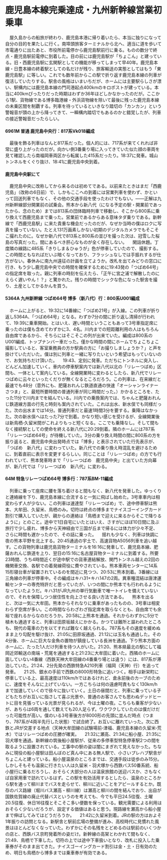# 鹿児島本線完乗達成・九州新幹線営業初乗車

<div class="section">　屋久島からの船旅が終わり、鹿児島本港に帰り着いたら、本当に独りになって自分の目的を果たしに行く。南埠頭旅客ターミナルから北へ、適当に道を歩いて市電通りに出たあと、市役所前電停から鹿児島駅前行に乗る。ものの数分で終点・鹿児島駅前電停に到着した。目の前には鹿児島駅が「ちょこん」と建っている。旧・西鹿児島駅に玄関駅としての機能が移ってしまって早40年。鹿児島本線・日豊本線の終着駅としての名だけが残り、旅客輸送の実態としてはもう「東鹿児島駅」に等しい。これでも数年前からこの駅で折り返す鹿児島本線の列車が復活していたりする。駅舎の風格はいまいちだが、ホームには主要駅らしさが漂い、駅構内には鹿児島本線の門司港起点400kmのキロポストが建っている。本当に400kmぴったりだった時期はわずか36年ほどしかなかったのだが。ここから1駅、貨物線である博多臨港線・外浜貨物線を除いて最後に残った鹿児島本線の未乗区間を制覇する。列車を待っているといきなり踏切の「カンカン」という警報音が頭の上から降ってきて、一瞬構内踏切でもあるのかと錯覚したが、列車の接近警報音だったらしい。

#### 6961M 普通 鹿児島中央行：817系Vk018編成

　最後を飾る列車はなんと817系だった。個人的には、717系が来てくれれば非常に盛り上がったのだが。向かい側3番乗り場に入ってきていた似た顔の車両を見て確認したら南福岡車両区から転属した415系だったり。18:37に発車。城山トンネルをくぐり抜け、18:41に鹿児島中央到着。

#### 鹿児島中央駅にて

　鹿児島中央に改称してから来るのは初めてである。以前来たときはまだ「西鹿児島」（改称の6日前）で、しかもここへの到着には営業列車を使わず、かといって回送列車でもなく、その他の交通手段を使ったわけでもない。――正解は九州新幹線部分開業前の試乗会。熊本から新八代（になる予定の駅・開業前であったから、念のため）までは813系の団体臨時列車で移動し、そこから800系に乗り換えて西鹿児島まで乗った。営業前であるからある意味タダ乗りである。新幹線で「西鹿児島駅」に来た貴重な機会だったのだが、なぜか当時の僕はロクに写真を撮っていない。たとえ131万画素しかない初期のデジタルカメラでもそこそこ撮れたのに。なぜか新八代で813系と800系の並びを撮った次は、冠雪した桜島の写真だった。間にあるべき肝心なものが全く存在しない。 　閑話休題。丁度隣の線路に485系「きりしま＆ひゅうが」色が停車していたので、撮影する。この時間ともなればだいぶ暗くなっており、フラッシュなしでは手振れするが仕方がない。春休みに南九州遠征の計画を立てようか。改札を出てみどりの窓口に行き、もう少し鹿児島中央での時間を確保するために19:43発の「つばめ64号」の指定席を取った。親に列車の時刻を伝えたら、「正午に宮之浦で解散したのにえらく遅いやん！？」と驚かれた。残りの時間でシックな色になった駅舎を撮り、土産としてかるかんを買う。

#### 5364A 九州新幹線 つばめ64号 博多（新八代）行：800系U001編成

　ホームに上がると、19:32に14番線に「つばめ21号」が入線。この列車が折り返し5364A、「つばめ64号」となる。わずか7分の間に折り返し清掃が行われて、19:39に乗車開始。とはいえ、遅い時間ということもあって3号車指定席に乗ったのは僕も含めてわずかに3、4名。川内までの短距離利用の人はもちろん自由席であるから、そちらにはそこそこの列が出来ていた。編成は800系のU001編成、トップナンバー車だった。僅かな時間の間にホームでちょこちょこ撮影していると、客室乗務員の方か駅員の方に「お撮りしましょうか？」と声を掛けていただいた。僕は別に列車と一緒に写りたいという希望はもっていないので、お気持ちだけ頂いた。 　19:43、定刻に発車。ただちにトンネルに突入し、どんどん加速していく。車内の停車駅案内では新八代以北の「リレーつばめ」区間も、一体として案内している。全線開業時に変わるとしたら、新八代でリレーつばめに云々といったくだりが無くなるところだろう。この列車は、在来線だと最速でも48分（意外にも、肥薩おれんじ鉄道直通の快速「オーシャンライナーさつま」と、最短所要時間の普通列車が同じ時間だった。）かかるところを、たった11分で川内までを結んでいる。川内での乗換案内では、ちゃんと肥薩おれんじ鉄道線方面の行先と時刻も案内されていた。これは出水、新水俣でも同様だった。次の出水までは14分。普通列車だと最速1時間3分を要する。乗降はなかった。次の新水俣へはたった7分で到着。かなり短い感じを受けるが、全線開業後は新鳥栖‐久留米間がこれよりもっと短くなる。ここでも乗降なし。そして間もなく接続駅としての使命を終える新八代に20:29到着。隣のホームには787系「リレーつばめ64号」が待機していた。3分の乗り換え時間の間に800系の方を振り返ると、鹿児島中央出発時点では「博多」と表示されていた行先表示が、「つばめ　新八代」に変わっていた。新八代での乗り換え時混乱を避けるために、到着直前に表示を変更するらしい。同じことは「リレーつばめ」の方でも行われていて、熊本発車時まで「リレーつばめ　鹿児島中央」と出ていた方向幕が、新八代では「リレーつばめ　新八代」に変わる。

#### 64M 特急リレーつばめ64号 博多行：787系BM-11編成

　列車に乗って座席に腰を落ち着けると間もなく、新八代を発車した。ゆっくりと連絡線を下り、鹿児島本線に合流すると一気に飛ばし始めた。3号車車内は相変わらず人が少ない。この列車は速達型「リレーつばめ」で、途中停車駅は熊本、大牟田、久留米、鳥栖のみ。切符は終点の博多までナイスゴーイングカード割引で購入していたが、親からの連絡は「鳥栖まで迎えに来るからそこで降りるように」とのこと。途中で1日自宅にいたとはいえ、さすがにほぼ10日間に及ぶ旅行で少し疲れ、博多から天神経由で三国が丘まで帰るには体力が少々不足、さらに時間も遅かったので、その話に乗った。 　揺れも少なく、列車は快調に夜の熊本平野を北上する。20:45通過の宇土で、高速貨物A5056列車を追い越す。この貨物列車は鹿児島貨物ターミナルを16:16に発車して、鹿児島本線、肥薩おれんじ鉄道を上り、翌日の15:16に名古屋貨物ターミナルに到着する。所要23時間、うち4時間近くが途中駅での貨車連結解放、関門トンネル越えの2回の機関車交換、各駅での着発線荷役に費やされている。熊本車両センターに14系15形寝台車が留置されているのを間近に見つつ、20:53に熊本到着。3番線には三角線の列車が停車中。その編成はキハ31+キハ147の2両。異車種混結は唐津運輸センターの専売特許だと思っていたが、いつの間にか熊本でも行われるようになっていたようだ。キハ31がJR九州の単行気動車で唯一トイレを備えていないので、それを保障しつつ居住性を向上させる良い方法である。 　熊本を出ると、次は一気に大牟田。熊本からそれなりに乗車があったものの、3号車は相変わらず空席が多い。この時間ならわざわざ指定席を取らなくとも、自由席でも余裕で座れるからなのだろうか。20:58に上熊本を通過。それからわずかに5分で植木も通過すると、列車は田原坂越えにかかる。かつては難所と謳われたところも、現代の電車の力を以てすれば難なく越えられる。787系もその速度を緩めぬまま上り勾配を駆け抜け、21:05に田原坂通過、21:12には玉名も通過した。その4分後、ホームに巨大な金魚の置物が鎮座している長洲を通過。下り熊本方面のホームに、たった1人だけ列車を待つ人がいた。21:20、熊本県最北の駅にして福岡近郊輸送の南端・荒尾を通過すると21:23に大牟田に着いた。西隣のホームに面していない4番線（西鉄天神大牟田線の4番乗り場とは違う）には、817系が滞泊していた。21:24、2分先発の西鉄特急A210列車（福岡（天神）行）を追って発車。 　21:25、銀水の手前で西鉄の8000形特急に追いつく。相手は新栄町に停車している上、最高速度は110km/hではあるけれど、倉永前後のカーブのために、速度をそんなに上げていない。一方こちらは何の遠慮呵責もなく130km/hまで加速していくので徐々に抜いていく。土日の昼間だと、列車に乗っている子どもたちがお互いに指さして喜ぶ光景や、普通のお客さんでも思わぬデッドヒートに目を見張っている光景が見られるが、今は土曜の夜。こちらも乗客が少ないが、あちらは6両を通して数えても20人足らず。ワクワクしていたのは僕だけだった可能性が高い。僕のいる3号車後方が8000形の先頭に並んだ時点（つまり、787系が4両半先行した状態）で試合終了。お互いに離れていった。次に西鉄とJRが交差する地点（天神大牟田線の試験場前‐津福、鹿児島本線の久留米‐荒木）ではリレーつばめの圧勝が確実。 　21:32に瀬高、21:34に船小屋、21:35に羽犬塚を通過。新幹線の筑後船小屋駅が、従来の多停車型特急停車駅2つの間を取るように設置されている。工事中の駅の姿は闇にまぎれて見えなかった。ちなみに現役の船小屋駅は田んぼのど真ん中にある無人駅で、小さいプレハブ駅舎がちょこんと建っている。船小屋温泉のところまでは、交通手段は徒歩のみ15分。しかしそもそも温泉に行きたい人は久留米・羽犬塚から西鉄バス50番系統、船小屋行に乗るだろうし、おそらく大部分の人は温泉旅館の送迎バスか、さもなくば自家用車で訪れているはず。この駅を有効活用するとしたら、温泉のところから駅を通って柳川までバスを走らせて、柳川に近いことをアピールするとか。既存のバス路線（堀川バス瀬高・柳川線）は瀬高と柳川の間を結んでおり、出自が国鉄佐賀線の廃止代替バスというのを考えても、今でも平日24.5往復、土曜20.5往復、休日16往復とそこそこ多い便数を保っている。観光需要による利用はおそらく少ないだろうが、設定する価値はあると思う。現路線を瀬高から船小屋まで伸ばしてみてはどうだろうか。 　21:42に久留米到着。JRの駅の方はおよそ1年振りの訪問となる。新駅舎と駅前広場の整備が進み、高校時代に見慣れた風景はほとんどなくなっていた。わずかにその名残をとどめるのは駅前のいくつかの店と、西鉄バス京町発着所の姿だけ。新幹線の高架とわかれて間もなく、21:49、鳥栖で下車した。切符の上では途中下車扱いとなり、改札に投入した乗車券がそのまま出てきた。ナイスゴーイングカード割引は金・土・日有効のため、明日も鳥栖から博多までは乗車券が有効である。</div>
